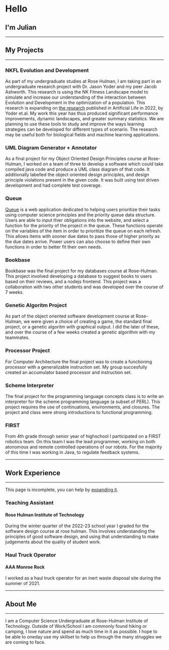 # Hello
## I'm Julian
---
## My Projects
---
### NKFL Evolution and Development
As part of my undergraduate studies at Rose Hulman, I am taking part in an undergraduate research project with Dr. Jason Yoder and my peer Jacob Ashworth. This research is using the NK Fitness Landscape model to simulate and increase our understanding of the interaction between Evolution and Development in the optimization of a population. This research is expanding on [the research](https://direct.mit.edu/isal/proceedings/isal/34/59/112288) published in Artificial Life in 2022, by Yoder et.al. My work this year has thus produced significant performance improvements, dynamic landscapes, and greater summary statistics. We are planning to use these tools to study and improve the ways learning strategies can be developed for different types of scenario. The research may be useful both for biological fields and machine learning applications.
### UML Diagram Generator + Annotator
As a final project for my Object Oriented Design Principles course at Rose-Hulman, I worked on a team of three to develop a software which could take compiled java code and produce a UML class diagram of that code. It additionally labelled the object oriented design principles, and design principle violations present in the given code. It was built using test driven development and had complete test coverage. 
### Queue
[Queue](https://queue-prioritizer.web.app/queue) is a web application dedicated to helping users prioritize their tasks using computer science principles and the priority queue data structure. Users are able to input thier obligations into the website, and select a function for the priority of the project in the queue. These functions operate on the variables of the item in order to prioritize the queue on each refresh. This allows items with sooner due dates to pass those of higher priority as the due dates arrive. Power users can also choose to define their own functions in order to better fit their own needs.
### Bookbase
Bookbase was the final project for my databases course at Rose-Hulman. This project involved developing a database to suggest books to users based on their reviews, and a nodejs frontend. This project was a collaboration with two other students and was developed over the course of 7 weeks. 
### Genetic Algoritm Project
As part of the object oriented software development course at Rose-Hulman, we were given a choice of creating a game, the standard final project, or a genetic algoritm with graphical output. I did the later of these, and over the course of a few weeks created a genetic algorithm with my teammates.
### Processor Project
For Computer Architecture the final project was to create a functioning processor with a generalizable instruction set. My group succesfully created an accumulator based processor and instruction set.
### Scheme Interpreter
The final project for the programming language concepts class is to write an interpreter for the scheme programming language (a subset of PERL). This project requires the use of continuations, environments, and closures. The project and class were strong introductions to functional programming.
### FIRST
From 4th grade through senior year of highschool I participated on a FIRST robotics team. On this team I was the lead programmer, working on both atonomous and remote controlled operations of our robots. For the majority of this time I was working in Java, to regulate feedback systems.

---
## Work Experience
---
This page is incomplete, you can help by [expanding it](fioritjx@rose-hulman.edu).
### Teaching Assistant
#### Rose Hulman Institute of Technology
During the winter quarter of the 2022-23 school year I graded for the software design course at rose hulman. This involves understanding the principles of good software design, and using that understanding to make judgements about the quality of student work. 

### Haul Truck Operator
#### AAA Monroe Rock
I worked as a haul truck operator for an inert waste disposal site during the summer of 2021. 

---
## About Me
---
I am a Computer Science Undergraduate at Rose-Hulman Institute of Technology. Outside of Work/School I am commonly found hiking or camping, I love nature and spend as much time in it as possible. I hope to be able to oneday use my skillset to help us through the many struggles we are coming to face. 